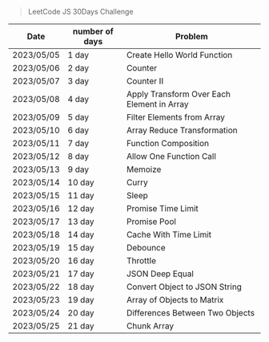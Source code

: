 > LeetCode JS 30Days Challenge


| Date       | number of days | Problem                           |
|------------|----------------|-----------------------------------|
| 2023/05/05 | 1 day          | Create Hello World Function       |
| 2023/05/06 | 2 day          | Counter                           |
| 2023/05/07 | 3 day          | Counter II                        |
| 2023/05/08 | 4 day          | Apply Transform Over Each Element in Array |
| 2023/05/09 | 5 day          | Filter Elements from Array        |
| 2023/05/10 | 6 day          | Array Reduce Transformation       |
| 2023/05/11 | 7 day          | Function Composition              |
| 2023/05/12 | 8 day          | Allow One Function Call           |
| 2023/05/13 | 9 day          | Memoize                           |
| 2023/05/14 | 10 day         | Curry                             |
| 2023/05/15 | 11 day         | Sleep                             |
| 2023/05/16 | 12 day         | Promise Time Limit                            |
| 2023/05/17 | 13 day         | Promise Pool|
| 2023/05/18 | 14 day         | Cache With Time Limit|
| 2023/05/19 | 15 day         | Debounce|
| 2023/05/20 | 16 day         | 	Throttle|
| 2023/05/21 | 17 day         | 	JSON Deep Equal|
| 2023/05/22 | 18 day         | 	Convert Object to JSON String|
| 2023/05/23 | 19 day         | 	Array of Objects to Matrix|
| 2023/05/24 | 20 day         | 	Differences Between Two Objects|
| 2023/05/25 | 21 day         | 	Chunk Array|


